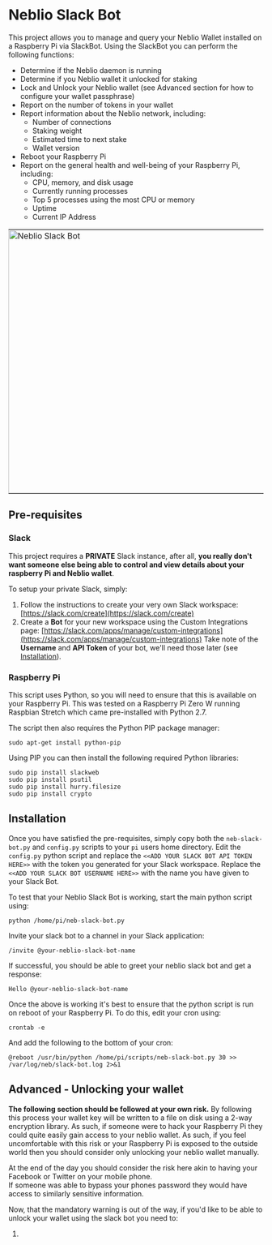 <style>
  #neblio-slack-bot-demo td { padding: 0 !important; }
</style>

# Neblio Slack Bot

This project allows you to manage and query your Neblio Wallet installed on a Raspberry Pi via SlackBot.
Using the SlackBot you can perform the following functions:

* Determine if the Neblio daemon is running
* Determine if you Neblio wallet it unlocked for staking
* Lock and Unlock your Neblio wallet (see Advanced section for how to configure your wallet passphrase)
* Report on the number of tokens in your wallet
* Report information about the Neblio network, including: 
    * Number of connections
    * Staking weight
    * Estimated time to next stake
    * Wallet version
* Reboot your Raspberry Pi
* Report on the general health and well-being of your Raspberry Pi, including:
    * CPU, memory, and disk usage
    * Currently running processes
    * Top 5 processes using the most CPU or memory
    * Uptime
    * Current IP Address
    
<table width="60%" align="center" padding=0 margin=0 id="neblio-slack-bot-demo">
    <tr>
        <td style="padding:0">
            <img src="https://github.com/mouserd/neblio-slack-bot/blob/master/assets/neblio-slack-bot.gif" 
                title="Neblio Slack Bot" alt="Neblio Slack Bot" width="520" />
        </td>
    </tr>
</table>

## Pre-requisites

### Slack

This project requires a **PRIVATE** Slack instance, after all, **you really don't want 
someone else being able to control and view details about your raspberry Pi and Neblio wallet**.
  
To setup your private Slack, simply:

1. Follow the instructions to create your very own Slack workspace: [https://slack.com/create](https://slack.com/create)
2. Create a **Bot** for your new workspace using the Custom Integrations page: [https://slack.com/apps/manage/custom-integrations](https://slack.com/apps/manage/custom-integrations)
Take note of the **Username** and **API Token** of your bot, we'll need those later (see [Installation](#installation)).

### Raspberry Pi
This script uses Python, so you will need to ensure that this is available on your Raspberry Pi.  This was 
tested on a Raspberry Pi Zero W running Raspbian Stretch which came pre-installed with Python 2.7.

The script then also requires the Python PIP package manager:

```
sudo apt-get install python-pip
```

Using PIP you can then install the following required Python libraries:

```
sudo pip install slackweb
sudo pip install psutil
sudo pip install hurry.filesize
sudo pip install crypto
```

## Installation <a name="installation"></a>

Once you have satisfied the pre-requisites, simply copy both the `neb-slack-bot.py` and `config.py` scripts
to your `pi` users home directory.  Edit the `config.py` python script and replace the `<<ADD YOUR SLACK BOT API TOKEN HERE>>` with the 
token you generated for your Slack workspace.  Replace the `<<ADD YOUR SLACK BOT USERNAME HERE>>` with the name you have given
to your Slack Bot.

To test that your Neblio Slack Bot is working, start the main python script using:

```
python /home/pi/neb-slack-bot.py
```
Invite your slack bot to a channel in your Slack application:
```
/invite @your-neblio-slack-bot-name
```
If successful, you should be able to greet your neblio slack bot and get a response:
```
Hello @your-neblio-slack-bot-name
```

Once the above is working it's best to ensure that the python script is run on reboot of your Raspberry Pi.  To
do this, edit your cron using:

```crontab -e```

And add the following to the bottom of your cron:
```
@reboot /usr/bin/python /home/pi/scripts/neb-slack-bot.py 30 >> /var/log/neb/slack-bot.log 2>&1
```

## Advanced - Unlocking your wallet

**The following section should be followed at your own risk.**  By following this process your wallet 
key will be written to a file on disk using a 2-way encryption library.  As such, if someone were 
to hack your Raspberry Pi they could quite easily gain access to your neblio wallet.  As such, if you
feel uncomfortable with this risk or your Raspberry Pi is exposed to the outside world then you should 
consider only unlocking your neblio wallet manually.

At the end of the day you should consider the risk here akin to having your Facebook or Twitter on your mobile phone.  
If someone was able to bypass your phones password they would have access to similarly sensitive information.

Now, that the mandatory warning is out of the way, if you'd like to be able to unlock your wallet 
using the slack bot you need to:

1.

